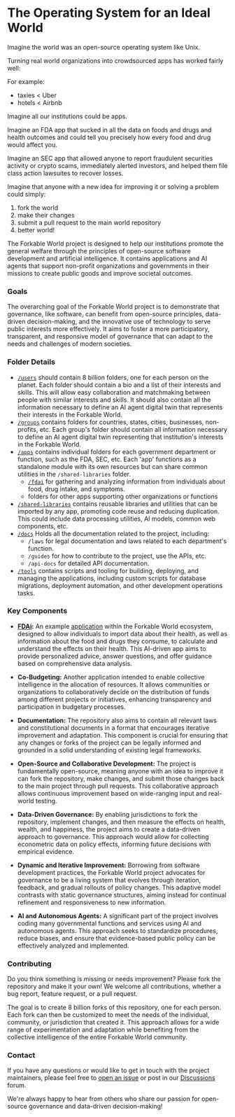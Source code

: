 # The Operating System for an Ideal World

Imagine the world was an open-source operating system like Unix. 

Turning real world organizations into crowdsourced apps has worked fairly well:

For example:
- taxies < Uber
- hotels < Airbnb

Imagine all our institutions could be apps.  

Imagine an FDA app that sucked in all the data on foods and drugs and health outcomes and could tell you precisely how every food and drug would affect you. 

Imagine an SEC app that allowed anyone to report fraudulent securities activity or crypto scams,  immediately alerted investors, and helped them file class action lawsuites to recover losses. 

Imagine that anyone with a new idea for improving it or solving a problem could simply:
1. fork the world
2. make their changes
3. submit a pull request to the main world repository
4. better world!

The Forkable World project is designed to help our institutions promote the general welfare through the principles of open-source software development and artificial intelligence. It contains applications and AI agents that support non-profit organizations and governments in their missions to create public goods and improve societal outcomes.

### Goals

The overarching goal of the Forkable World project is to demonstrate that governance, like software, can benefit from open-source principles, data-driven decision-making, and the innovative use of technology to serve public interests more effectively. It aims to foster a more participatory, transparent, and responsive model of governance that can adapt to the needs and challenges of modern societies.

### Folder Details

- [`/users`](users) should contain 8 billion folders, one for each person on the planet. Each folder should contain a bio and a list of their interests and skills. This will allow easy collaboration and matchmaking between people with similar interests and skills.  It should also contain all the information necessary to define an AI agent digital twin that represents their interests in the Forkable World.
- [`/groups`](groups) contains folders for countries, states, cities, businesses, non-profits, etc. Each group's folder should contain all information necessary to define an AI agent digital twin representing that institution's interests in the Forkable World.
- [`/apps`](apps) contains individual folders for each government department or function, such as the FDA, SEC, etc. Each 'app' functions as a standalone module with its own resources but can share common utilities in the `/shared-libraries` folder.
  - [`/fdai`](apps/fdai) for gathering and analyzing information from individuals about food, drug intake, and symptoms.
  - folders for other apps supporting other organizations or functions
- [`/shared-libraries`](libs) contains reusable libraries and utilities that can be imported by any app, promoting code reuse and reducing duplication. This could include data processing utilities, AI models, common web components, etc.
- [`/docs`](docs) Holds all the documentation related to the project, including:
  - `/laws` for legal documentation and laws related to each department's function.
  - `/guides` for how to contribute to the project, use the APIs, etc.
  - `/api-docs` for detailed API documentation.
- [`/tools`](tools) contains scripts and tooling for building, deploying, and managing the applications, including custom scripts for database migrations, deployment automation, and other development operations tasks.

### Key Components

- **[FDAi](apps/fdai):** An example [application](apps/fdai) within the Forkable World ecosystem, designed to allow individuals to import data about their health, as well as information about the food and drugs they consume, to calculate and understand the effects on their health. This AI-driven app aims to provide personalized advice, answer questions, and offer guidance based on comprehensive data analysis.

- **Co-Budgeting:** Another application intended to enable collective intelligence in the allocation of resources. It allows communities or organizations to collaboratively decide on the distribution of funds among different projects or initiatives, enhancing transparency and participation in budgetary processes.

- **Documentation:** The repository also aims to contain all relevant laws and constitutional documents in a format that encourages iterative improvement and adaptation. This component is crucial for ensuring that any changes or forks of the project can be legally informed and grounded in a solid understanding of existing legal frameworks.

- **Open-Source and Collaborative Development:** The project is fundamentally open-source, meaning anyone with an idea to improve it can fork the repository, make changes, and submit those changes back to the main project through pull requests. This collaborative approach allows continuous improvement based on wide-ranging input and real-world testing.

- **Data-Driven Governance:** By enabling jurisdictions to fork the repository, implement changes, and then measure the effects on health, wealth, and happiness, the project aims to create a data-driven approach to governance. This approach would allow for collecting econometric data on policy effects, informing future decisions with empirical evidence.

- **Dynamic and Iterative Improvement:** Borrowing from software development practices, the Forkable World project advocates for governance to be a living system that evolves through iteration, feedback, and gradual rollouts of policy changes. This adaptive model contrasts with static governance structures, aiming instead for continual refinement and responsiveness to new information.

- **AI and Autonomous Agents:** A significant part of the project involves coding many governmental functions and services using AI and autonomous agents. This approach seeks to standardize procedures, reduce biases, and ensure that evidence-based public policy can be effectively analyzed and implemented.

### Contributing

Do you think something is missing or needs improvement? Please fork the repository and make it your own! We welcome all contributions, whether a bug report, feature request, or a pull request.

The goal is to create 8 billion forks of this repository, one for each person. Each fork can then be customized to meet the needs of the individual, community, or jurisdiction that created it. This approach allows for a wide range of experimentation and adaptation while benefiting from the collective intelligence of the entire Forkable World community. 

### Contact

If you have any questions or would like to get in touch with the project maintainers, please feel free to [open an issue](https://github.com/ForkableWorld/forkable-world-os/issues) or post in our [Discussions](https://github.com/ForkableWorld/forkable-world/discussions) forum.

We're always happy to hear from others who share our passion for open-source governance and data-driven decision-making!
